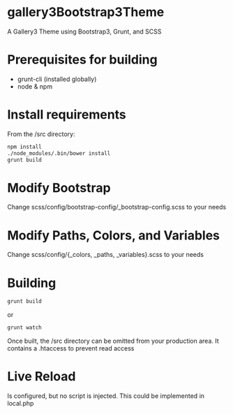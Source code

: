 gallery3Bootstrap3Theme
=======================

A Gallery3 Theme using Bootstrap3, Grunt, and SCSS

Prerequisites for building
======================
- grunt-cli (installed globally)
- node & npm

Install requirements
======================
From the /src directory:

```bash
npm install
./node_modules/.bin/bower install
grunt build
```

Modify Bootstrap
======================
Change scss/config/bootstrap-config/_bootstrap-config.scss to your needs

Modify Paths, Colors, and Variables
======================
Change scss/config/{_colors, _paths, _variables}.scss to your needs

Building
======================
```bash
grunt build
```

or

```bash
grunt watch
```

Once built, the /src directory can be omitted from your production area. It contains a .htaccess to prevent read access

Live Reload
======================
Is configured, but no script is injected. This could be implemented in local.php